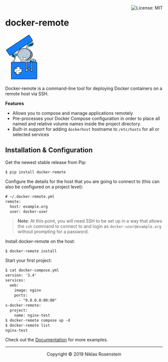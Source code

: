 <a href="https://opensource.org/licenses/MIT">
  <img align="right" src="https://img.shields.io/badge/License-MIT-yellow.svg" alt="License: MIT">
</a>

# docker-remote

<img src="docs/logo.png" alt="docker-remote Logo">

  [Compose]: https://github.com/docker/compose
  [Machine]: https://docs.docker.com/machine/

Docker-remote is a command-line tool for deploying Docker containers on a
remote host via SSH.

__Features__

* Allows you to compose and manage applications remotely
* Pre-processes your Docker Compose configuration in order to place all
  named and relative volume names inside the project directory.
* Built-in support for adding `dockerhost` hostname to `/etc/hosts` for
  all or selected services

## Installation & Configuration

Get the newest stable release from Pip:

    $ pip install docker-remote

Configure the details for the host that you are going to connect to (this can
also be configured on a project level):

    # ~/.docker-remote.yml
    remote:
      host: example.org
      user: docker-user

> **Note**: At this point, you will need SSH to be set up in a way that allows
> the `ssh` command to connect to and login as `docker-user@example.org`
> without prompting for a password.

Install docker-remote on the host:

    $ docker-remote install

Start your first project:

    $ cat docker-compose.yml
    version: '3.4'
    services:
      web:
        image: nginx
        ports:
          - "0.0.0.0:80:80"
    x-docker-remote:
      project:
        name: nginx-test
    $ docker-remote compose up -d
    $ docker-remote list
    nginx-test


Check out the [Documentation](docs/) for more examples.

---

<p align="center">Copyright &copy; 2019 Niklas Rosenstein</p>
